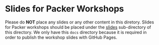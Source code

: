 # Slides for Packer Workshops
Please do **NOT** place any slides or any other content in this diretory. Slides for Packer workshops should be placed under the [slides](./slides) sub-directory of this directory.  We only have this `docs` directory because it is required in order to publish the workshop slides with GitHub Pages.

